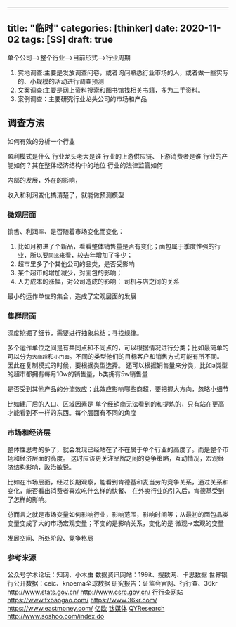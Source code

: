 
---
title: "临时"
categories: [thinker]
date: 2020-11-02
tags: [SS]
draft: true 
---

单个公司-->整个行业-->目前形式-->行业周期

1. 实地调查:主要是发放调查问卷，或者询问熟悉行业市场的人，或者做一些实际的、小规模的活动进行调查预测
2. 文案调查:主要是网上资料搜索和图书馆找相关书籍，多为二手资料。
3. 案例调查：主要研究行业龙头公司的市场和产品



## 调查方法
如何有效的分析一个行业

盈利模式是什么
行业龙头老大是谁
行业的上游供应链、下游消费者是谁
行业的产能如何？其在整体经济结构中的地位
行业的法律监管如何

内部的发展，外在的影响，

收入和利润变化搞清楚了，就能做预测模型

### 微观层面

销售、利润率、是否随着市场变化而变化：
1. 比如月初进了个新品，看看整体销售量是否有变化；面包属于季度性强的行业，所以要`同比`来看，较去年增加了多少；
2. 超市里多了个其他公司的品类，是否受影响
3. 某个超市的增加减少，对面包的影响；
4. 人力成本的涨幅，对公司造成的影响： 司机与店之间的关系

最小的运作单位的集合，造成了宏观层面的发展

### 集群层面
深度挖掘了细节，需要进行抽象总结；寻找规律。

多个运作单位之间是有共同点和不同点的，可以根据情况进行分类；比如最简单的可以分为`大商超`和`小门面`。不同的类型他们的目标客户和销售方式可能有所不同。因此在复制模式的时候，要根据类型选择。
还可以根据销售量来分类，比如a类型的超市都拥有每月10w的销售量，b类拥有5w销售量

是否受到其他产品的分流效应；此效应影响哪些商超，要把握大方向，忽略小细节

比如建厂后的人口、区域因素是 单个经销商无法看到的和提炼的，只有站在更高才能看到不一样的东西。每个层面有不同的角度

### 市场和经济层
整体性思考的多了，就会发现已经站在了不在属于单个行业的高度了。而是整个市场和经济层面的高度。
这时应该更关注品牌之间的竞争策略，互动情况，宏观经济结构影响，政治敏锐。

比如在市场层面，经过长期观察，能看到肯德基和麦当劳的竞争关系，通过关系和变化，能否看出消费者喜欢吃什么样的快餐、
在外卖行业的引入后，肯德基受到了怎样的影响。

总而言之就是市场变量如何影响行业，影响范围，影响时间等；从最初的面包品类变量变成了大的市场宏观变量；不变的是影响关系，变化的是 微观->宏观的变量


发展空间、所处阶段、竞争格局


### 参考来源
公众号学术论坛：知网、小木虫
数据资讯网站：199it、搜数网、卡思数据
世界银行公开数据：ceic、knoema全球数据
研究报告：证监会官网、行行查、36kr
http://www.stats.gov.cn/
http://www.csrc.gov.cn/
[行行查网站](https://www.hanghangcha.com/)
https://www.fxbaogao.com/
https://www.36kr.com/
https://www.eastmoney.com/
[亿欧](https://www.iyiou.com/)
[钛媒体](https://www.tmtpost.com/)
[QYResearch](https://www.qyresearch.com/)
http://www.soshoo.com/index.do

